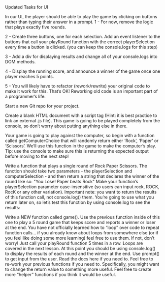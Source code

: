 Updated Tasks for UI

In our UI, the player should be able to play the game by clicking on buttons rather than typing their answer in a prompt.
1 - For now, remove the logic that plays exactly five rounds.

2 - Create three buttons, one for each selection. Add an event listener to the buttons that call your playRound function with the correct playerSelection every time a button is clicked. (you can keep the console.logs for this step)

3 - Add a div for displaying results and change all of your console.logs into DOM methods.

4 - Display the running score, and announce a winner of the game once one player reaches 5 points.

5 - You will likely have to refactor (rework/rewrite) your original code to make it work for this. That’s OK! Reworking old code is an important part of a programmer’s life.

Start a new Git repo for your project.

Create a blank HTML document with a script tag (Hint: it is best practice to link an external .js file). This game is going to be played completely from the console, so don’t worry about putting anything else in there.

Your game is going to play against the computer, so begin with a function called getComputerChoice that will randomly return either ‘Rock’, ‘Paper’ or ‘Scissors’. We’ll use this function in the game to make the computer’s play. Tip: use the console to make sure this is returning the expected output before moving to the next step!

Write a function that plays a single round of Rock Paper Scissors. The function should take two parameters - the playerSelection and computerSelection - and then return a string that declares the winner of the round like so: "You Lose! Paper beats Rock" Make your function’s playerSelection parameter case-insensitive (so users can input rock, ROCK, RocK or any other variation). Important note: you want to return the results of this function call, not console.log() them. You’re going to use what you return later on, so let’s test this function by using console.log to see the results:

Write a NEW function called game(). Use the previous function inside of this one to play a 5 round game that keeps score and reports a winner or loser at the end. You have not officially learned how to “loop” over code to repeat function calls… if you already know about loops from somewhere else (or if you feel like doing some more learning) feel free to use them. If not, don’t worry! Just call your playRound function 5 times in a row. Loops are covered in the next lesson. At this point you should be using console.log() to display the results of each round and the winner at the end. Use prompt() to get input from the user. Read the docs here if you need to. Feel free to re-work your previous functions if you need to. Specifically, you might want to change the return value to something more useful. Feel free to create more “helper” functions if you think it would be useful.